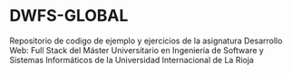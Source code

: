# DWFS-GLOBAL
Repositorio de codigo de ejemplo y ejercicios de la asignatura Desarrollo Web: Full Stack del Máster Universitario en Ingeniería de Software y Sistemas Informáticos de la Universidad Internacional de La Rioja
